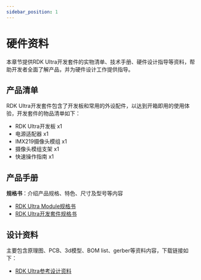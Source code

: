 ```yaml
---
sidebar_position: 1
---
```


# 硬件资料

本章节提供RDK Ultra开发套件的实物清单、技术手册、硬件设计指导等资料，帮助开发者全面了解产品，并为硬件设计工作提供指导。

## 产品清单

RDK Ultra开发套件包含了开发板和常用的外设配件，以达到开箱即用的使用体验，开发套件的物品清单如下：
- RDK Ultra开发板 x1
- 电源适配器 x1
- IMX219摄像头模组 x1
- 摄像头模组支架 x1
- 快速操作指南 x1

## 产品手册

**规格书**：介绍产品规格、特色、尺寸及型号等内容

- [RDK Ultra Module规格书](http://sunrise.horizon.cc/downloads/hardware/rdk_ultra/RDK_Ultra_Module_Product_Brief.pdf)
- [RDK Ultra开发套件规格书](http://sunrise.horizon.cc/downloads/hardware/rdk_ultra/RDK_Ultra_Product_Brief.pdf)

## 设计资料

主要包含原理图、PCB、3d模型、BOM list、gerber等资料内容，下载链接如下：

- [RDK Ultra参考设计资料](http://sunrise.horizon.cc/downloads/hardware/rdk_ultra/reference_design)